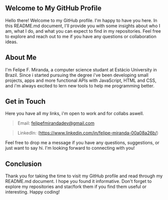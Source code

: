 ## Welcome to My GitHub Profile
Hello there! Welcome to my GitHub profile. I'm happy to have you here. In this README.md document, I'll provide you with some insights about who I am, what I do, and what you can expect to find in my repositories. Feel free to explore and reach out to me if you have any questions or collaboration ideas.

## About Me
I'm Felipe F. Miranda, a computer science studant at Estácio University in Brazil. Since i started pursuing the degree i've been developing small projects, apps and more functional APIs with JavaScript, HTML and CSS, and i'm always excited to lern new tools to help me programming better.

## Get in Touch
Here you have all my links, i'm open to work and for collabs aswell.

> Email: felipefmirandadev@gmail.com

> LinkedIn: (https://www.linkedin.com/in/felipe-miranda-00a08a26b/)

Feel free to drop me a message if you have any questions, suggestions, or just want to say hi. I'm looking forward to connecting with you!

## Conclusion
Thank you for taking the time to visit my GitHub profile and read through my README.md document. I hope you found it informative. Don't forget to explore my repositories and star/fork them if you find them useful or interesting. Happy coding!
